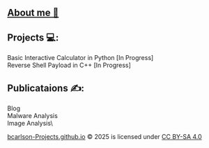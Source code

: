 ## [About me 👋](aboutme.md)

## Projects 💻:
Basic Interactive Calculator in Python [In Progress]\
Reverse Shell Payload in C++ [In Progress]

## Publicataions ✍️:
Blog\
Malware Analysis\
Image Analysis\


<a href="https://bcarlson-projects.github.io/">bcarlson-Projects.github.io</a> © 2025 is licensed under <a href="https://creativecommons.org/licenses/by-sa/4.0/">CC BY-SA 4.0</a>
